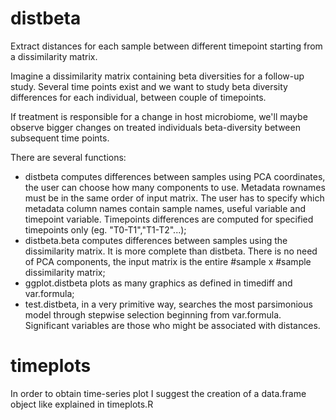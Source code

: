 # distbeta
Extract distances for each sample between different timepoint starting from a dissimilarity matrix.

Imagine a dissimilarity matrix containing beta diversities for a follow-up study. Several time points exist and we want to study beta diversity differences for each individual, between couple of timepoints. 

If treatment is responsible for a change in host microbiome, we'll maybe observe bigger changes on treated individuals beta-diversity between subsequent time points. 

There are several functions:
- distbeta computes differences between samples using PCA coordinates, the user can choose how many components to use. Metadata rownames must be in the same order of input matrix. The user has to specify which metadata column names contain sample names, useful variable and timepoint variable. Timepoints differences are computed for specified timepoints only (eg. "T0-T1","T1-T2"...);
- distbeta.beta computes differences between samples using the dissimilarity matrix. It is more complete than distbeta. There is no need of PCA components, the input matrix is the entire #sample x #sample dissimilarity matrix;
- ggplot.distbeta plots as many graphics as defined in timediff and var.formula;
- test.distbeta, in a very primitive way, searches the most parsimonious model through stepwise selection beginning from var.formula. Significant variables are those who might be associated with distances.

# timeplots
In order to obtain time-series plot I suggest the creation of a data.frame object like explained in timeplots.R
